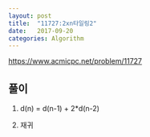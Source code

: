 ```yaml
---
layout: post
title:  "11727:2xn타일링2"
date:   2017-09-20
categories: Algorithm
---
```



<https://www.acmicpc.net/problem/11727>

## 풀이
1. d(n) = d(n-1) + 2*d(n-2)<br>

2. 재귀

